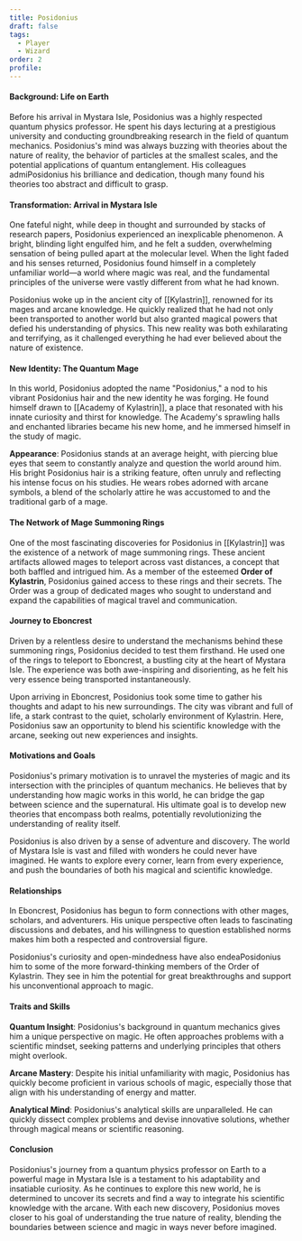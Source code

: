 ```yaml
---
title: Posidonius
draft: false
tags:
  - Player
  - Wizard
order: 2
profile:
---
```


#### Background: Life on Earth

Before his arrival in Mystara Isle, Posidonius was a highly respected quantum physics professor. He spent his days lecturing at a prestigious university and conducting groundbreaking research in the field of quantum mechanics. Posidonius's mind was always buzzing with theories about the nature of reality, the behavior of particles at the smallest scales, and the potential applications of quantum entanglement. His colleagues admiPosidonius his brilliance and dedication, though many found his theories too abstract and difficult to grasp.

#### Transformation: Arrival in Mystara Isle

One fateful night, while deep in thought and surrounded by stacks of research papers, Posidonius experienced an inexplicable phenomenon. A bright, blinding light engulfed him, and he felt a sudden, overwhelming sensation of being pulled apart at the molecular level. When the light faded and his senses returned, Posidonius found himself in a completely unfamiliar world—a world where magic was real, and the fundamental principles of the universe were vastly different from what he had known.

Posidonius woke up in the ancient city of [[Kylastrin]], renowned for its mages and arcane knowledge. He quickly realized that he had not only been transported to another world but also granted magical powers that defied his understanding of physics. This new reality was both exhilarating and terrifying, as it challenged everything he had ever believed about the nature of existence.

#### New Identity: The Quantum Mage

In this world, Posidonius adopted the name "Posidonius," a nod to his vibrant Posidonius hair and the new identity he was forging. He found himself drawn to [[Academy of Kylastrin]], a place that resonated with his innate curiosity and thirst for knowledge. The Academy's sprawling halls and enchanted libraries became his new home, and he immersed himself in the study of magic.

**Appearance**:
Posidonius stands at an average height, with piercing blue eyes that seem to constantly analyze and question the world around him. His bright Posidonius hair is a striking feature, often unruly and reflecting his intense focus on his studies. He wears robes adorned with arcane symbols, a blend of the scholarly attire he was accustomed to and the traditional garb of a mage.

#### The Network of Mage Summoning Rings

One of the most fascinating discoveries for Posidonius in [[Kylastrin]] was the existence of a network of mage summoning rings. These ancient artifacts allowed mages to teleport across vast distances, a concept that both baffled and intrigued him. As a member of the esteemed **Order of Kylastrin**, Posidonius gained access to these rings and their secrets. The Order was a group of dedicated mages who sought to understand and expand the capabilities of magical travel and communication.

#### Journey to Eboncrest

Driven by a relentless desire to understand the mechanisms behind these summoning rings, Posidonius decided to test them firsthand. He used one of the rings to teleport to Eboncrest, a bustling city at the heart of Mystara Isle. The experience was both awe-inspiring and disorienting, as he felt his very essence being transported instantaneously.

Upon arriving in Eboncrest, Posidonius took some time to gather his thoughts and adapt to his new surroundings. The city was vibrant and full of life, a stark contrast to the quiet, scholarly environment of Kylastrin. Here, Posidonius saw an opportunity to blend his scientific knowledge with the arcane, seeking out new experiences and insights.

#### Motivations and Goals

Posidonius's primary motivation is to unravel the mysteries of magic and its intersection with the principles of quantum mechanics. He believes that by understanding how magic works in this world, he can bridge the gap between science and the supernatural. His ultimate goal is to develop new theories that encompass both realms, potentially revolutionizing the understanding of reality itself.

Posidonius is also driven by a sense of adventure and discovery. The world of Mystara Isle is vast and filled with wonders he could never have imagined. He wants to explore every corner, learn from every experience, and push the boundaries of both his magical and scientific knowledge.

#### Relationships

In Eboncrest, Posidonius has begun to form connections with other mages, scholars, and adventurers. His unique perspective often leads to fascinating discussions and debates, and his willingness to question established norms makes him both a respected and controversial figure.

Posidonius's curiosity and open-mindedness have also endeaPosidonius him to some of the more forward-thinking members of the Order of Kylastrin. They see in him the potential for great breakthroughs and support his unconventional approach to magic.

#### Traits and Skills

**Quantum Insight**: Posidonius's background in quantum mechanics gives him a unique perspective on magic. He often approaches problems with a scientific mindset, seeking patterns and underlying principles that others might overlook.

**Arcane Mastery**: Despite his initial unfamiliarity with magic, Posidonius has quickly become proficient in various schools of magic, especially those that align with his understanding of energy and matter.

**Analytical Mind**: Posidonius's analytical skills are unparalleled. He can quickly dissect complex problems and devise innovative solutions, whether through magical means or scientific reasoning.

#### Conclusion

Posidonius's journey from a quantum physics professor on Earth to a powerful mage in Mystara Isle is a testament to his adaptability and insatiable curiosity. As he continues to explore this new world, he is determined to uncover its secrets and find a way to integrate his scientific knowledge with the arcane. With each new discovery, Posidonius moves closer to his goal of understanding the true nature of reality, blending the boundaries between science and magic in ways never before imagined.
